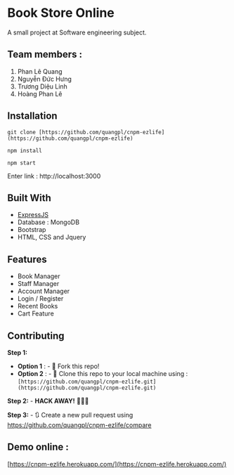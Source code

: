 


 # Book Store Online
A small project at Software engineering subject.

## Team members :
1. Phan Lê Quang
2. Nguyễn Đức Hưng 
3. Trương Diệu Linh 
4. Hoàng Phan Lê 

## Installation
```
git clone [https://github.com/quangpl/cnpm-ezlife](https://github.com/quangpl/cnpm-ezlife)

npm install

npm start
```
Enter link : http://localhost:3000

## Built With

 - [ExpressJS](https://expressjs.com/)
 - Database : MongoDB
 - Bootstrap
 - HTML, CSS and Jquery

## Features

 - Book Manager
 - Staff Manager
 - Account Manager
 - Login / Register
 - Recent Books
 - Cart Feature

## Contributing
**Step 1:** 
 - **Option 1** : -   🍴  Fork this repo!
 - **Option 2** : -  👯 Clone this repo to your local machine using : `[https://github.com/quangpl/cnpm-ezlife.git](https://github.com/quangpl/cnpm-ezlife.git)`

**Step 2:** -   **HACK AWAY!**  🔨🔨🔨

**Step 3:** -  🔃 Create a new pull request using https://github.com/quangpl/cnpm-ezlife/compare
## Demo online :
[https://cnpm-ezlife.herokuapp.com/](https://cnpm-ezlife.herokuapp.com/)



